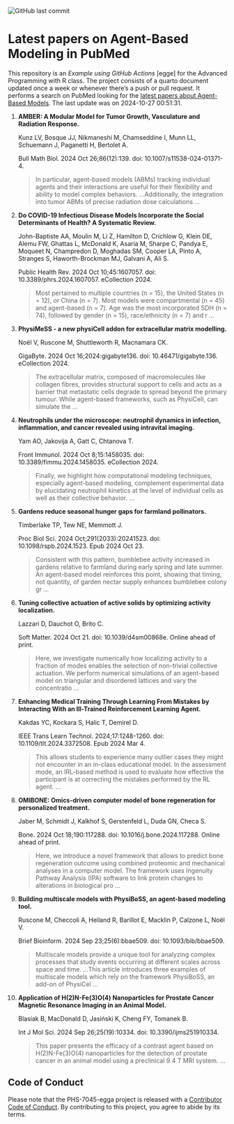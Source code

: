 ![GitHub last
commit](https://img.shields.io/github/last-commit/UofUEpiBio/PHS-7045-egga.png)

# Latest papers on Agent-Based Modeling in PubMed

This repository is an *Example using GitHub Actions* \[egge\] for the
Advanced Programming with R class. The project consists of a quarto
document updated once a week or whenever there’s a push or pull request.
It performs a search on PubMed looking for the <a
href="https://pubmed.ncbi.nlm.nih.gov/?term=agent-based+model&amp;sort=date"
target="_blank">latest papers about Agent-Based Models</a>. The last
update was on 2024-10-27 00:51:31.

<div class="cell">

</div>

1.  **AMBER: A Modular Model for Tumor Growth, Vasculature and Radiation
    Response.**

    Kunz LV, Bosque JJ, Nikmaneshi M, Chamseddine I, Munn LL, Schuemann
    J, Paganetti H, Bertolet A.

    Bull Math Biol. 2024 Oct 26;86(12):139. doi:
    10.1007/s11538-024-01371-4.

    > In particular, agent-based models (ABMs) tracking individual
    > agents and their interactions are useful for their flexibility and
    > ability to model complex behaviors. …Additionally, the integration
    > into tumor ABMs of precise radiation dose calculations …

2.  **Do COVID-19 Infectious Disease Models Incorporate the Social
    Determinants of Health? A Systematic Review.**

    John-Baptiste AA, Moulin M, Li Z, Hamilton D, Crichlow G, Klein DE,
    Alemu FW, Ghattas L, McDonald K, Asaria M, Sharpe C, Pandya E,
    Moqueet N, Champredon D, Moghadas SM, Cooper LA, Pinto A, Stranges
    S, Haworth-Brockman MJ, Galvani A, Ali S.

    Public Health Rev. 2024 Oct 10;45:1607057. doi:
    10.3389/phrs.2024.1607057. eCollection 2024.

    > Most pertained to multiple countries (n = 15), the United States
    > (n = 12), or China (n = 7). Most models were compartmental (n
    > = 45) and agent-based (n = 7). Age was the most incorporated SDH
    > (n = 74), followed by gender (n = 15), race/ethnicity (n = 7) and
    > r …

3.  **PhysiMeSS - a new physiCell addon for extracellular matrix
    modelling.**

    Noël V, Ruscone M, Shuttleworth R, Macnamara CK.

    GigaByte. 2024 Oct 16;2024:gigabyte136. doi: 10.46471/gigabyte.136.
    eCollection 2024.

    > The extracellular matrix, composed of macromolecules like collagen
    > fibres, provides structural support to cells and acts as a barrier
    > that metastatic cells degrade to spread beyond the primary tumour.
    > While agent-based frameworks, such as PhysiCell, can simulate the
    > …

4.  **Neutrophils under the microscope: neutrophil dynamics in
    infection, inflammation, and cancer revealed using intravital
    imaging.**

    Yam AO, Jakovija A, Gatt C, Chtanova T.

    Front Immunol. 2024 Oct 8;15:1458035. doi:
    10.3389/fimmu.2024.1458035. eCollection 2024.

    > Finally, we highlight how computational modeling techniques,
    > especially agent-based modeling, complement experimental data by
    > elucidating neutrophil kinetics at the level of individual cells
    > as well as their collective behavior. …

5.  **Gardens reduce seasonal hunger gaps for farmland pollinators.**

    Timberlake TP, Tew NE, Memmott J.

    Proc Biol Sci. 2024 Oct;291(2033):20241523. doi:
    10.1098/rspb.2024.1523. Epub 2024 Oct 23.

    > Consistent with this pattern, bumblebee activity increased in
    > gardens relative to farmland during early spring and late summer.
    > An agent-based model reinforces this point, showing that timing,
    > not quantity, of garden nectar supply enhances bumblebee colony gr
    > …

6.  **Tuning collective actuation of active solids by optimizing
    activity localization.**

    Lazzari D, Dauchot O, Brito C.

    Soft Matter. 2024 Oct 21. doi: 10.1039/d4sm00868e. Online ahead of
    print.

    > Here, we investigate numerically how localizing activity to a
    > fraction of modes enables the selection of non-trivial collective
    > actuation. We perform numerical simulations of an agent-based
    > model on triangular and disordered lattices and vary the
    > concentratio …

7.  **Enhancing Medical Training Through Learning From Mistakes by
    Interacting With an Ill-Trained Reinforcement Learning Agent.**

    Kakdas YC, Kockara S, Halic T, Demirel D.

    IEEE Trans Learn Technol. 2024;17:1248-1260. doi:
    10.1109/tlt.2024.3372508. Epub 2024 Mar 4.

    > This allows students to experience many outlier cases they might
    > not encounter in an in-class educational model. In the assessment
    > mode, an IRL-based method is used to evaluate how effective the
    > participant is at correcting the mistakes performed by the RL
    > agent. …

8.  **OMIBONE: Omics-driven computer model of bone regeneration for
    personalized treatment.**

    Jaber M, Schmidt J, Kalkhof S, Gerstenfeld L, Duda GN, Checa S.

    Bone. 2024 Oct 18;190:117288. doi: 10.1016/j.bone.2024.117288.
    Online ahead of print.

    > Here, we introduce a novel framework that allows to predict bone
    > regeneration outcome using combined proteomic and mechanical
    > analyses in a computer model. The framework uses Ingenuity Pathway
    > Analysis (IPA) software to link protein changes to alterations in
    > biological pro …

9.  **Building multiscale models with PhysiBoSS, an agent-based modeling
    tool.**

    Ruscone M, Checcoli A, Heiland R, Barillot E, Macklin P, Calzone L,
    Noël V.

    Brief Bioinform. 2024 Sep 23;25(6):bbae509. doi:
    10.1093/bib/bbae509.

    > Multiscale models provide a unique tool for analyzing complex
    > processes that study events occurring at different scales across
    > space and time. …This article introduces three examples of
    > multiscale models which rely on the framework PhysiBoSS, an add-on
    > of PhysiCel …

10. **Application of H(2)N-Fe(3)O(4) Nanoparticles for Prostate Cancer
    Magnetic Resonance Imaging in an Animal Model.**

    Blasiak B, MacDonald D, Jasiński K, Cheng FY, Tomanek B.

    Int J Mol Sci. 2024 Sep 26;25(19):10334. doi: 10.3390/ijms251910334.

    > This paper presents the efficacy of a contrast agent based on
    > H(2)N-Fe(3)O(4) nanoparticles for the detection of prostate cancer
    > in an animal model using a preclinical 9.4 T MRI system. …

## Code of Conduct

Please note that the PHS-7045-egga project is released with a
[Contributor Code of
Conduct](https://contributor-covenant.org/version/2/1/CODE_OF_CONDUCT.html).
By contributing to this project, you agree to abide by its terms.
